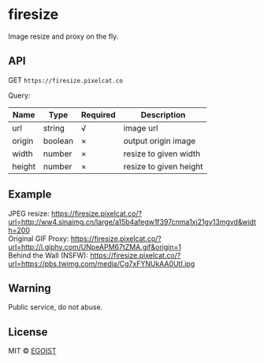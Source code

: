 # firesize

Image resize and proxy on the fly.

## API

GET `https://firesize.pixelcat.co`

Query:

|Name|Type|Required|Description|
|---|---|---|---|
|url|string|√|image url|
|origin|boolean|×|output origin image|
|width|number|×|resize to given width|
|height|number|×|resize to given height|

## Example

JPEG resize: https://firesize.pixelcat.co/?url=http://ww4.sinaimg.cn/large/a15b4afegw1f397cnma1xj21gy13mgvd&width=200<br>
Original GIF Proxy: https://firesize.pixelcat.co/?url=http://i.giphy.com/UNpeAPM67tZMA.gif&origin=1<br>
Behind the Wall (NSFW): https://firesize.pixelcat.co/?url=https://pbs.twimg.com/media/Cg7xFYNUkAA0UtI.jpg

## Warning

Public service, do not abuse.

## License

MIT &copy; [EGOIST](https://github.com/egoist)
